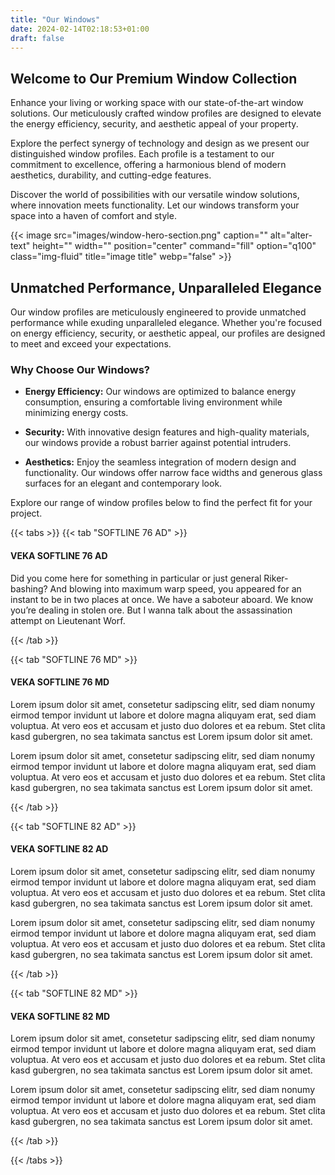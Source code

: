 ```yaml
---
title: "Our Windows"
date: 2024-02-14T02:18:53+01:00
draft: false
---
```


## Welcome to Our Premium Window Collection

Enhance your living or working space with our state-of-the-art window solutions. Our meticulously crafted window profiles are designed to elevate the energy efficiency, security, and aesthetic appeal of your property.

Explore the perfect synergy of technology and design as we present our distinguished window profiles. Each profile is a testament to our commitment to excellence, offering a harmonious blend of modern aesthetics, durability, and cutting-edge features.

Discover the world of possibilities with our versatile window solutions, where innovation meets functionality. Let our windows transform your space into a haven of comfort and style.

{{< image src="images/window-hero-section.png" caption="" alt="alter-text" height="" width="" position="center" command="fill" option="q100" class="img-fluid" title="image title"  webp="false" >}}

## Unmatched Performance, Unparalleled Elegance

Our window profiles are meticulously engineered to provide unmatched performance while exuding unparalleled elegance. Whether you're focused on energy efficiency, security, or aesthetic appeal, our profiles are designed to meet and exceed your expectations.

### Why Choose Our Windows?

- **Energy Efficiency:** Our windows are optimized to balance energy consumption, ensuring a comfortable living environment while minimizing energy costs.

- **Security:** With innovative design features and high-quality materials, our windows provide a robust barrier against potential intruders.

- **Aesthetics:** Enjoy the seamless integration of modern design and functionality. Our windows offer narrow face widths and generous glass surfaces for an elegant and contemporary look.

Explore our range of window profiles below to find the perfect fit for your project.

{{< tabs >}}
{{< tab "SOFTLINE 76 AD" >}}

#### VEKA SOFTLINE 76 AD

Did you come here for something in particular or just general Riker-bashing? And blowing into maximum warp speed, you appeared for an instant to be in two places at once. We have a saboteur aboard. We know you’re dealing in stolen ore. But I wanna talk about the assassination attempt on Lieutenant Worf.

{{< /tab >}}

{{< tab "SOFTLINE 76 MD" >}}

#### VEKA SOFTLINE 76 MD

Lorem ipsum dolor sit amet, consetetur sadipscing elitr, sed diam nonumy eirmod tempor invidunt ut labore et dolore magna aliquyam erat, sed diam voluptua. At vero eos et accusam et justo duo dolores et ea rebum. Stet clita kasd gubergren, no sea takimata sanctus est Lorem ipsum dolor sit amet.

Lorem ipsum dolor sit amet, consetetur sadipscing elitr, sed diam nonumy eirmod tempor invidunt ut labore et dolore magna aliquyam erat, sed diam voluptua. At vero eos et accusam et justo duo dolores et ea rebum. Stet clita kasd gubergren, no sea takimata sanctus est Lorem ipsum dolor sit amet.

{{< /tab >}}

{{< tab "SOFTLINE 82 AD" >}}

#### VEKA SOFTLINE 82 AD

Lorem ipsum dolor sit amet, consetetur sadipscing elitr, sed diam nonumy eirmod tempor invidunt ut labore et dolore magna aliquyam erat, sed diam voluptua. At vero eos et accusam et justo duo dolores et ea rebum. Stet clita kasd gubergren, no sea takimata sanctus est Lorem ipsum dolor sit amet.

Lorem ipsum dolor sit amet, consetetur sadipscing elitr, sed diam nonumy eirmod tempor invidunt ut labore et dolore magna aliquyam erat, sed diam voluptua. At vero eos et accusam et justo duo dolores et ea rebum. Stet clita kasd gubergren, no sea takimata sanctus est Lorem ipsum dolor sit amet.

{{< /tab >}}

{{< tab "SOFTLINE 82 MD" >}}

#### VEKA SOFTLINE 82 MD

Lorem ipsum dolor sit amet, consetetur sadipscing elitr, sed diam nonumy eirmod tempor invidunt ut labore et dolore magna aliquyam erat, sed diam voluptua. At vero eos et accusam et justo duo dolores et ea rebum. Stet clita kasd gubergren, no sea takimata sanctus est Lorem ipsum dolor sit amet.

Lorem ipsum dolor sit amet, consetetur sadipscing elitr, sed diam nonumy eirmod tempor invidunt ut labore et dolore magna aliquyam erat, sed diam voluptua. At vero eos et accusam et justo duo dolores et ea rebum. Stet clita kasd gubergren, no sea takimata sanctus est Lorem ipsum dolor sit amet.

{{< /tab >}}

{{< /tabs >}}